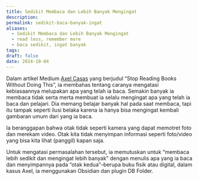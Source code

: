 ```yaml
---
title: Sedikit Membaca dan Lebih Banyak Mengingat
description: 
permalink: sedikit-baca-banyak-ingat
aliases:
  - Sedikit Membaca dan Lebih Banyak Mengingat
  - read less, remember more
  - baca sedikit, ingat banyak
tags: 
draft: false
date: 2024-10-04
---
```

Dalam artikel Medium [Axel Casas](https://medium.com/@axel.em.casas) yang berjudul “Stop Reading Books Without Doing This”, ia membahas tentang caranya mengatasi kebiasaannya melupakan apa yang telah ia baca. Semakin banyak ia membaca tidak serta merta membuat ia selalu mengingat apa yang telah ia baca dan pelajari. Dia memang belajar banyak hal pada saat membaca, tapi itu tampak seperti ilusi belaka karena ia hanya bisa mengingat kembali gambaran umum dari yang ia baca.

Ia beranggapan bahwa otak tidak seperti kamera yang dapat memotret foto dan merekam video. Otak kita tidak menyimpan informasi seperti foto/video yang bisa kita lihat (panggil) kapan saja.

Untuk mengatasi permasalahan tersebut, ia memutuskan untuk “membaca lebih sedikit dan mengingat lebih banyak” dengan menulis apa yang ia baca dan menyimpannya pada “otak kedua”–berupa buku fisik atau digital, dalam kasus Axel, ia menggunakan Obsidian dan plugin DB Folder.